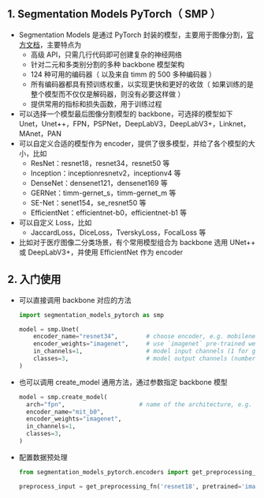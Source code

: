 ## 1. Segmentation Models PyTorch（ SMP ）

- Segmentation Models 是通过 PyTorch 封装的模型，主要用于图像分割，[官方文档](https://smp.readthedocs.io/en/latest/index.html)，主要特点为
  - 高级 API，只需几行代码即可创建复杂的神经网络
  - 针对二元和多类别分割的多种 backbone 模型架构
  - 124 种可用的编码器（ 以及来自 timm 的 500 多种编码器 ）
  - 所有编码器都具有预训练权重，以实现更快和更好的收敛（ 如果训练的是整个模型而不仅仅是解码器，则没有必要这样做 ）
  - 提供常用的指标和损失函数，用于训练过程
- 可以选择一个模型最后图像分割模型的 backbone，可选择的模型如下 Unet，Unet++，FPN，PSPNet，DeepLabV3，DeepLabV3+，Linknet，MAnet，PAN
- 可以自定义合适的模型作为 encoder，提供了很多模型，并给了各个模型的大小，比如
  - ResNet：resnet18，resnet34，resnet50 等
  - Inception：inceptionresnetv2，inceptionv4 等
  - DenseNet：densenet121，densenet169 等
  - GERNet：timm-gernet_s，timm-gernet_m 等
  - SE-Net：senet154，se_resnet50 等
  - EfficientNet：efficientnet-b0，efficientnet-b1 等
- 可以自定义 Loss，比如
  - JaccardLoss，DiceLoss，TverskyLoss，FocalLoss 等
- 比如对于医疗图像二分类场景，有个常用模型组合为 backbone 选用 UNet++ 或 DeepLabV3+，并使用 EfficientNet 作为 encoder

## 2. 入门使用

- 可以直接调用 backbone 对应的方法

  ```python
  import segmentation_models_pytorch as smp

  model = smp.Unet(
      encoder_name="resnet34",        # choose encoder, e.g. mobilenet_v2 or efficientnet-b7
      encoder_weights="imagenet",     # use `imagenet` pre-trained weights for encoder initialization
      in_channels=1,                  # model input channels (1 for gray-scale images, 3 for RGB, etc.)
      classes=3,                      # model output channels (number of classes in your dataset)
  )
  ```

- 也可以调用 create_model 通用方法，通过参数指定 backbone 模型

  ```python
  model = smp.create_model(
    arch="fpn",                     # name of the architecture, e.g. 'Unet'/ 'FPN' / etc. Case INsensitive!
    encoder_name="mit_b0",
    encoder_weights="imagenet",
    in_channels=1,
    classes=3,
  )
  ```

- 配置数据预处理

  ```python
  from segmentation_models_pytorch.encoders import get_preprocessing_fn

  preprocess_input = get_preprocessing_fn('resnet18', pretrained='imagenet')
  ```
